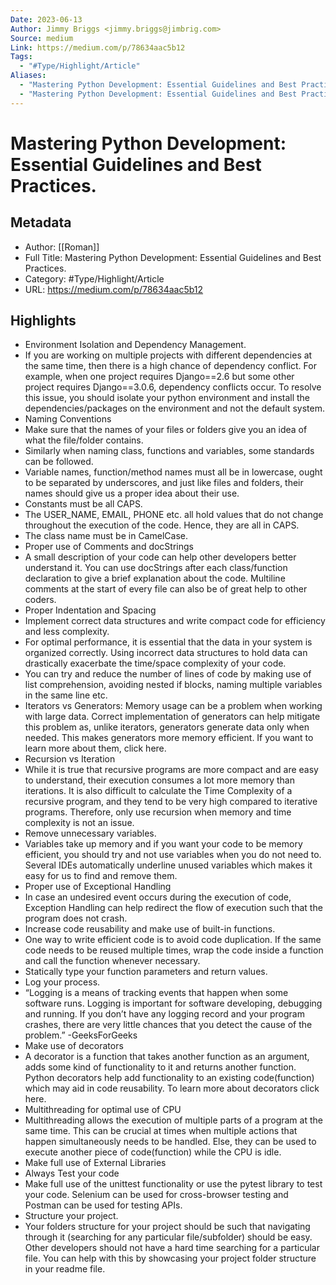 ```yaml
---
Date: 2023-06-13
Author: Jimmy Briggs <jimmy.briggs@jimbrig.com>
Source: medium
Link: https://medium.com/p/78634aac5b12
Tags:
  - "#Type/Highlight/Article"
Aliases:
  - "Mastering Python Development: Essential Guidelines and Best Practices."
  - "Mastering Python Development: Essential Guidelines and Best Practices."
---
```

# Mastering Python Development: Essential Guidelines and Best Practices.

## Metadata
- Author: [[Roman]]
- Full Title: Mastering Python Development: Essential Guidelines and Best Practices.
- Category: #Type/Highlight/Article
- URL: https://medium.com/p/78634aac5b12

## Highlights
- Environment Isolation and Dependency Management.
- If you are working on multiple projects with different dependencies at the same time, then there is a high chance of dependency conflict. For example, when one project requires Django==2.6 but some other project requires Django==3.0.6, dependency conflicts occur. To resolve this issue, you should isolate your python environment and install the dependencies/packages on the environment and not the default system.
- Naming Conventions
- Make sure that the names of your files or folders give you an idea of what the file/folder contains.
- Similarly when naming class, functions and variables, some standards can be followed.
- Variable names, function/method names must all be in lowercase, ought to be separated by underscores, and just like files and folders, their names should give us a proper idea about their use.
- Constants must be all CAPS.
- The USER_NAME, EMAIL, PHONE etc. all hold values that do not change throughout the execution of the code. Hence, they are all in CAPS.
- The class name must be in CamelCase.
- Proper use of Comments and docStrings
- A small description of your code can help other developers better understand it. You can use docStrings after each class/function declaration to give a brief explanation about the code. Multiline comments at the start of every file can also be of great help to other coders.
- Proper Indentation and Spacing
- Implement correct data structures and write compact code for efficiency and less complexity.
- For optimal performance, it is essential that the data in your system is organized correctly. Using incorrect data structures to hold data can drastically exacerbate the time/space complexity of your code.
- You can try and reduce the number of lines of code by making use of list comprehension, avoiding nested if blocks, naming multiple variables in the same line etc.
- Iterators vs Generators: Memory usage can be a problem when working with large data. Correct implementation of generators can help mitigate this problem as, unlike iterators, generators generate data only when needed. This makes generators more memory efficient. If you want to learn more about them, click here.
- Recursion vs Iteration
- While it is true that recursive programs are more compact and are easy to understand, their execution consumes a lot more memory than iterations. It is also difficult to calculate the Time Complexity of a recursive program, and they tend to be very high compared to iterative programs. Therefore, only use recursion when memory and time complexity is not an issue.
- Remove unnecessary variables.
- Variables take up memory and if you want your code to be memory efficient, you should try and not use variables when you do not need to. Several IDEs automatically underline unused variables which makes it easy for us to find and remove them.
- Proper use of Exceptional Handling
- In case an undesired event occurs during the execution of code, Exception Handling can help redirect the flow of execution such that the program does not crash.
- Increase code reusability and make use of built-in functions.
- One way to write efficient code is to avoid code duplication. If the same code needs to be reused multiple times, wrap the code inside a function and call the function whenever necessary.
- Statically type your function parameters and return values.
- Log your process.
- “Logging is a means of tracking events that happen when some software runs. Logging is important for software developing, debugging and running. If you don’t have any logging record and your program crashes, there are very little chances that you detect the cause of the problem.” -GeeksForGeeks
- Make use of decorators
- A decorator is a function that takes another function as an argument, adds some kind of functionality to it and returns another function. Python decorators help add functionality to an existing code(function) which may aid in code reusability. To learn more about decorators click here.
- Multithreading for optimal use of CPU
- Multithreading allows the execution of multiple parts of a program at the same time. This can be crucial at times when multiple actions that happen simultaneously needs to be handled. Else, they can be used to execute another piece of code(function) while the CPU is idle.
- Make full use of External Libraries
- Always Test your code
- Make full use of the unittest functionality or use the pytest library to test your code. Selenium can be used for cross-browser testing and Postman can be used for testing APIs.
- Structure your project.
- Your folders structure for your project should be such that navigating through it (searching for any particular file/subfolder) should be easy. Other developers should not have a hard time searching for a particular file. You can help with this by showcasing your project folder structure in your readme file.
